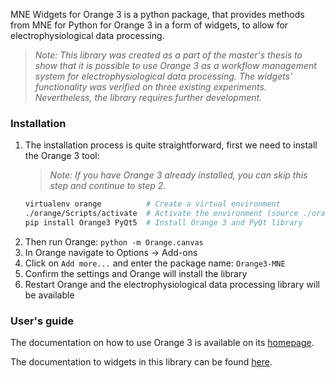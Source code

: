 MNE Widgets for Orange 3 is a python package, that provides methods from MNE for Python for Orange 3 in a form of widgets, 
to allow for electrophysiological data processing.

> *Note: This library was created as a part of the master's thesis to show that it is possible to use Orange 3 as a workflow management system for electrophysiological data processing. The widgets' functionality was verified on three existing experiments. Nevertheless, the library requires further development.* 

### Installation
1. The installation process is quite straightforward, first we need to install the Orange 3 tool:
    > *Note: If you have Orange 3 already installed, you can skip this step and continue to step 2.*
    ```bash
    virtualenv orange          # Create a virtual environment
    ./orange/Scripts/activate  # Activate the environment (source ./orange/Scripts/activate for linux)
    pip install Orange3 PyQt5  # Install Orange 3 and PyQt library
    ```
2. Then run Orange: `python -m Orange.canvas`
3. In Orange navigate to Options -> Add-ons
4. Click on `Add more...` and enter the package name: `Orange3-MNE`
5. Confirm the settings and Orange will install the library
6. Restart Orange and the electrophysiological data processing library will be available

### User's guide
The documentation on how to use Orange 3 is available on its [homepage](https://orange.biolab.si/docs/).

The documentation to widgets in this library can be found [here](https://gitlab.com/fifal/orange-mne-library/-/blob/master/docs/widgets.md).